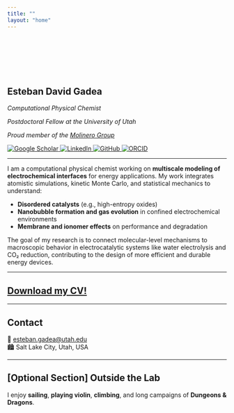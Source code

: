 ```yaml
---
title: ""
layout: "home"
---
```


<br><br><br><br><br>


## Esteban David Gadea  
_Computational Physical Chemist_

_Postdoctoral Fellow at the University of Utah_  

_Proud member of the [Molinero Group](https://molinero.hec.utah.edu)_

<div class="social-icons">
  <a href="https://scholar.google.com/citations?user=gEx3iGUAAAAJ"
     target="_blank" rel="noopener" title="Google Scholar">
    <img src="/images/icons/scholar.svg" alt="Google Scholar">
  </a>
  <a href="https://www.linkedin.com/in/esteban-gadea-906bb0246"
     target="_blank" rel="noopener" title="LinkedIn">
    <img src="/images/icons/linkedin.svg" alt="LinkedIn">
  </a>
  <a href="https://github.com/estebangadea"
     target="_blank" rel="noopener" title="GitHub">
    <img src="/images/icons/github.svg" alt="GitHub">
  </a>
  <a href="https://orcid.org/0009-0009-9439-2335"
     target="_blank" rel="noopener" title="ORCID">
    <img src="/images/icons/orcid.svg" alt="ORCID">
  </a>
</div>

---

I am a computational physical chemist working on **multiscale modeling of electrochemical interfaces** for energy applications. My work integrates atomistic simulations, kinetic Monte Carlo, and statistical mechanics to understand:

- **Disordered catalysts** (e.g., high-entropy oxides)
- **Nanobubble formation and gas evolution** in confined electrochemical environments
- **Membrane and ionomer effects** on performance and degradation

The goal of my research is to connect molecular-level mechanisms to macroscopic behavior in electrocatalytic systems like water electrolysis and CO₂ reduction, contributing to the design of more efficient and durable energy devices.

---

## [Download my CV!](/files/CV_Gadea.pdf)

---

## Contact

📧 esteban.gadea@utah.edu  
🏙️ Salt Lake City, Utah, USA

---

## [Optional Section] Outside the Lab

I enjoy **sailing**, **playing violin**, **climbing**, and long campaigns of **Dungeons & Dragons**.